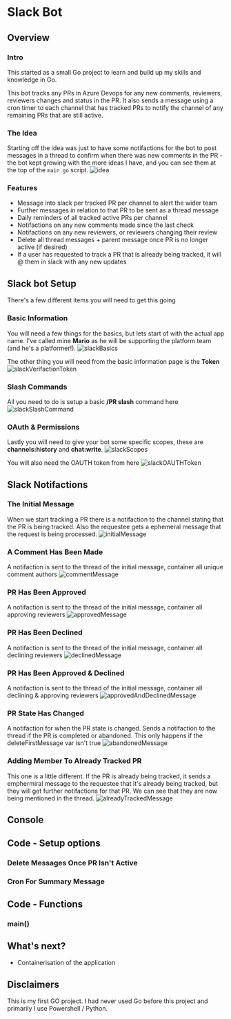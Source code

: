
# Slack Bot
## Overview
### Intro
This started as a small Go project to learn and build up my skills and knowledge in Go.

This bot tracks any PRs in Azure Devops for any new comments, reviewers, reviewers changes and status in the PR. It also sends a message using a cron timer to each channel that has tracked PRs to notify the channel of any remaining PRs that are still active.
### The Idea
Starting off the idea was just to have some notifactions for the bot to post messages in a thread to confirm when there was new comments in the PR - the bot kept growing with the more ideas I have, and you can see them at the top of the `main.go` script.
![idea](assets\prIdea.png)
### Features
- Message into slack per tracked PR per channel to alert the wider team
- Further messages in relation to that PR to be sent as a thread message
- Daily reminders of all tracked active PRs per channel
- Notifactions on any new comments made since the last check
- Notifactions on any new reviewers, or reviewers changing their review
- Delete all thread messages + parent message once PR is no longer active (if desired)
- If a user has requested to track a PR that is already being tracked, it will @ them in slack with any new updates
## Slack bot Setup
There's a few different items you will need to get this going
### Basic Information
You will need a few things for the basics, but lets start of with the actual app name. I've called mine **Mario** as he will be supporting the platform team (and he's a platformer!).
![slackBasics](assets\slackDetails.png)

The other thing you will need from the basic information page is the **Token**
![slackVerifactionToken](assets\slackVerifactionToken.png)
### Slash Commands
All you need to do is setup a basic **/PR slash** command here
![slackSlashCommand](assets\slackSlashCommand.png)
### OAuth & Permissions
Lastly you will need to give your bot some specific scopes, these are **channels:history** and **chat:write**.
![slackScopes](assets\slackScopes.png)

You will also need the OAUTH token from here
![slackOAUTHToken](assets\slackOAuthToken.png)
## Slack Notifactions
### The Initial Message
When we start tracking a PR there is a notifaction to the channel stating that the PR is being tracked. Also the requestee gets a ephemeral message that the request is being processed.
![initialMessage](assets\prInitialMessage.png)
### A Comment Has Been Made
A notifaction is sent to the thread of the initial message, container all unique comment authors
![commentMessage](assets\prComment.png)
### PR Has Been Approved
A notifaction is sent to the thread of the initial message, container all approving reviewers
![approvedMessage](assets\prApproved.png)
### PR Has Been Declined
A notifaction is sent to the thread of the initial message, container all declining reviewers
![declinedMessage](assets\prDeclined.png)
### PR Has Been Approved & Declined
A notifaction is sent to the thread of the initial message, container all declining & approving reviewers
![approvedAndDeclinedMessage](assets\prApprovedAndDeclined.png)
### PR State Has Changed
A notifaction for when the PR state is changed. Sends a notifaction to the thread if the PR is completed or abandoned. This only happens if the deleteFirstMessage var isn't true
![abandonedMessage](assets\prAddingMembersToTrackedList.png)
### Adding Member To Already Tracked PR
This one is a little different. If the PR is already being tracked, it sends a emphermiral message to the requestee that it's already being tracked, but they will get further notifactions for that PR. We can see that they are now being mentioned in the thread.
![alreadyTrackedMessage](assets\prAddingMembersToTrackedList.png)

## Console

## Code - Setup options
### Delete Messages Once PR Isn't Active

### Cron For Summary Message

## Code - Functions

### main()

## What's next?
- Containerisation of the application
## Disclaimers
This is my first GO project. I had never used Go before this project and primarily I use Powershell / Python.